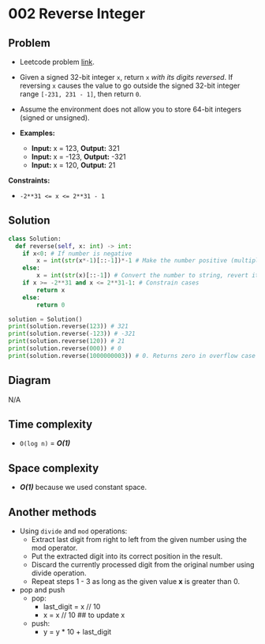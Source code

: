 # 002 Reverse Integer

## Problem
- Leetcode problem [link](https://leetcode.com/problems/reverse-integer).
- Given a signed 32-bit integer `x`, return `x` _with its digits reversed_. If reversing `x` causes the value to go outside the signed 32-bit integer range `[-231, 231 - 1]`, then return `0`.
- Assume the environment does not allow you to store 64-bit integers (signed or unsigned).

- **Examples:**
	- **Input:** x = 123, **Output:** 321
	- **Input:** x = -123, **Output:** -321
	- **Input:** x = 120, **Output:** 21

**Constraints:**
-   `-2**31 <= x <= 2**31 - 1`

## Solution
```python
class Solution:
  def reverse(self, x: int) -> int:
    if x<0: # If number is negative
        x = int(str(x*-1)[::-1])*-1 # Make the number positive (multiplying by -1), convert it to string, revert it, convert back to number and multiply back by -1
    else:
        x = int(str(x)[::-1]) # Convert the number to string, revert it and convert it back to number
    if x >= -2**31 and x <= 2**31-1: # Constrain cases
        return x
    else:
        return 0

solution = Solution()
print(solution.reverse(123)) # 321
print(solution.reverse(-123)) # -321
print(solution.reverse(120)) # 21
print(solution.reverse(000)) # 0
print(solution.reverse(1000000003)) # 0. Returns zero in overflow case
```

## Diagram
N/A

## Time complexity
- `O(log n)` = **_O(1)_**

## Space complexity
- **_O(1)_** because we used constant space.

## Another methods
- Using `divide` and `mod` operations:
	- Extract last digit from right to left from the given number using the mod operator.
	- Put the extracted digit into its correct position in the result.
	- Discard the currently processed digit from the original number using divide operation.
	- Repeat steps 1 - 3 as long as the given value **x** is greater than 0.
-   pop and push
    -   pop:
        -   last_digit = x // 10
        -   x = x // 10 ## to update x
    -   push:
        -   y = y * 10 + last_digit